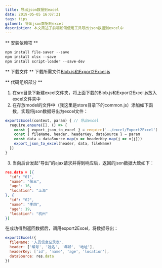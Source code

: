 ```yaml
---
title: 导出json数据到excel
date: 2019-05-05 16:07:21
tags: tips
gitment: 导出json数据到excel
description: 本文简述了前端如何使用工具导出json数据到excel中
---
```


** 安装依赖项 **
```jsx
npm install file-saver --save
npm install xlsx --save
npm install script-loader --save-dev
```

** 下载文件 **
下载所需文件[Blob.js和Export2Excel.js](http://xiazai.jb51.net/201708/yuanma/Export2Exce_jb51.rar)

** 代码组织部分 **
1. 在src目录下新建excel文件夹，将上面下载的Blob.js和Export2Excel.js放入excel文件夹中
2. 在存放model的文件中（我这里是store目录下的common.js）添加如下函数，实现将json数据导出为excel文件：
```jsx
export2Excel(context, param) { // 导出excel
  require.ensure([], () => {
    const { export_json_to_excel } = require('../excel/Export2Excel')
    const { fileName, header, headerKey, dataSource } = param
    const data = dataSource.map(v => headerKey.map(j => v[j]))
    export_json_to_excel(header, data, fileName)
  })
}
```
3. 当向后台发起“导出”的ajax请求并得到响应后，返回的json数据大致如下：
```json
res.data = [{
  "id": "01",
  "name": "张三",
  "age": 16,
  "location": "上海"
}, {
  "id": "02",
  "name": "李四",
  "age": 19,
  "location": "杭州"
}]
```
在成功得到返回数据后，调用export2Excel，将数据导出：
```jsx
export2Excel({
  fileName: '人员信息记录表',
  header: ['编号', '姓名', '年龄', '地址'],
  headerKey: ['id', 'name', 'age', 'location'],
  dataSource: res.data
})
```


